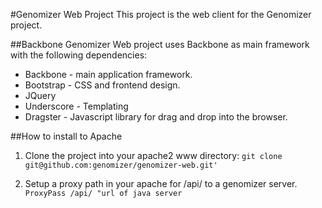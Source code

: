 #Genomizer Web Project
This project is the web client for the Genomizer project.

##Backbone
Genomizer Web project uses Backbone as main framework with the following dependencies:
* Backbone - main application framework.
* Bootstrap - CSS and frontend design.
* JQuery
* Underscore - Templating
* Dragster - Javascript library for drag and drop into the browser.

##How to install to Apache
1. Clone the project into your apache2 www directory:
`git clone git@github.com:genomizer/genomizer-web.git'`

2. Setup a proxy path in your apache for /api/ to a genomizer server.
`ProxyPass /api/ "url of java server`

